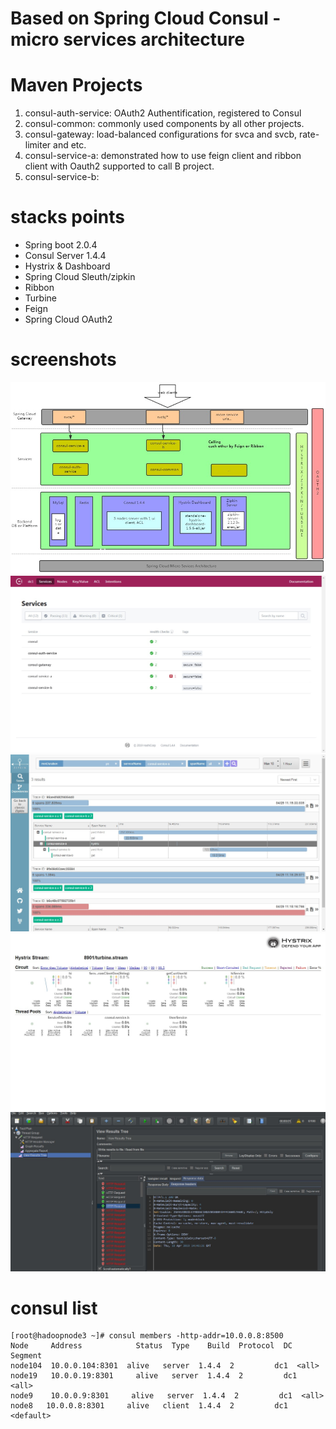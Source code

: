 # Based on Spring Cloud Consul - micro services architecture  

# Maven Projects
1. consul-auth-service: OAuth2 Authentification, registered to Consul
2. consul-common: commonly used components by all other projects.
3. consul-gateway:  load-balanced configurations for svca and svcb, rate-limiter and etc.
4. consul-service-a: demonstrated how to use feign client and ribbon client with Oauth2 supported to call B project.
5. consul-service-b: 



# stacks points
* Spring boot 2.0.4
* Consul Server 1.4.4
* Hystrix & Dashboard
* Spring Cloud Sleuth/zipkin  
* Ribbon 
* Turbine 
* Feign
* Spring Cloud OAuth2 

# screenshots
![Summary](./screenshots/SC-ARCH-SUMMARY.jpg) 
![Consul Server](./screenshots/consul_console_with_acl.jpg) 
![Zipkin](./screenshots/consul_zipkin_svcs.jpg) 
![hystrix-dashbord-turbine](./screenshots/hystrix-dashbord-turbine.jpg) 
![JMeter Testing](./screenshots/jmeter_testing.jpg) 




# consul list
```
[root@hadoopnode3 ~]# consul members -http-addr=10.0.0.8:8500
Node     Address            Status  Type    Build  Protocol  DC   Segment
node104  10.0.0.104:8301  alive   server  1.4.4  2         dc1  <all>
node19   10.0.0.19:8301     alive   server  1.4.4  2         dc1  <all>
node9    10.0.0.9:8301     alive   server  1.4.4  2         dc1  <all>
node8   10.0.0.8:8301     alive   client  1.4.4  2         dc1  <default>
```